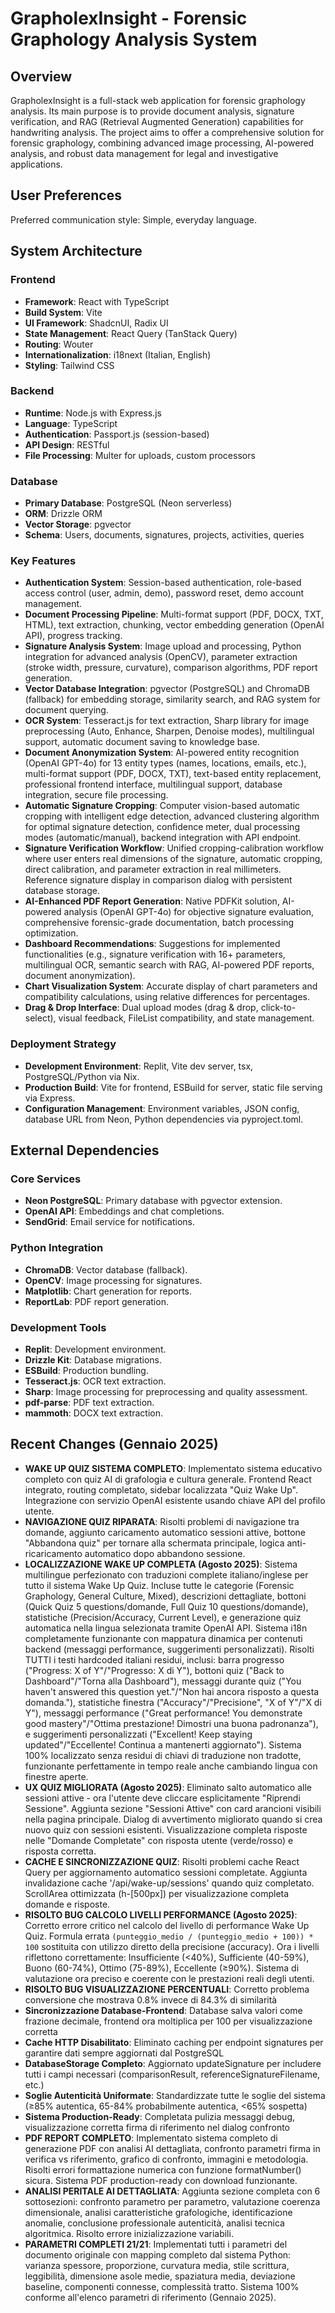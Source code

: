 # GrapholexInsight - Forensic Graphology Analysis System

## Overview
GrapholexInsight is a full-stack web application for forensic graphology analysis. Its main purpose is to provide document analysis, signature verification, and RAG (Retrieval Augmented Generation) capabilities for handwriting analysis. The project aims to offer a comprehensive solution for forensic graphology, combining advanced image processing, AI-powered analysis, and robust data management for legal and investigative applications.

## User Preferences
Preferred communication style: Simple, everyday language.

## System Architecture

### Frontend
- **Framework**: React with TypeScript
- **Build System**: Vite
- **UI Framework**: ShadcnUI, Radix UI
- **State Management**: React Query (TanStack Query)
- **Routing**: Wouter
- **Internationalization**: i18next (Italian, English)
- **Styling**: Tailwind CSS

### Backend
- **Runtime**: Node.js with Express.js
- **Language**: TypeScript
- **Authentication**: Passport.js (session-based)
- **API Design**: RESTful
- **File Processing**: Multer for uploads, custom processors

### Database
- **Primary Database**: PostgreSQL (Neon serverless)
- **ORM**: Drizzle ORM
- **Vector Storage**: pgvector
- **Schema**: Users, documents, signatures, projects, activities, queries

### Key Features
- **Authentication System**: Session-based authentication, role-based access control (user, admin, demo), password reset, demo account management.
- **Document Processing Pipeline**: Multi-format support (PDF, DOCX, TXT, HTML), text extraction, chunking, vector embedding generation (OpenAI API), progress tracking.
- **Signature Analysis System**: Image upload and processing, Python integration for advanced analysis (OpenCV), parameter extraction (stroke width, pressure, curvature), comparison algorithms, PDF report generation.
- **Vector Database Integration**: pgvector (PostgreSQL) and ChromaDB (fallback) for embedding storage, similarity search, and RAG system for document querying.
- **OCR System**: Tesseract.js for text extraction, Sharp library for image preprocessing (Auto, Enhance, Sharpen, Denoise modes), multilingual support, automatic document saving to knowledge base.
- **Document Anonymization System**: AI-powered entity recognition (OpenAI GPT-4o) for 13 entity types (names, locations, emails, etc.), multi-format support (PDF, DOCX, TXT), text-based entity replacement, professional frontend interface, multilingual support, database integration, secure file processing.
- **Automatic Signature Cropping**: Computer vision-based automatic cropping with intelligent edge detection, advanced clustering algorithm for optimal signature detection, confidence meter, dual processing modes (automatic/manual), backend integration with API endpoint.
- **Signature Verification Workflow**: Unified cropping-calibration workflow where user enters real dimensions of the signature, automatic cropping, direct calibration, and parameter extraction in real millimeters. Reference signature display in comparison dialog with persistent database storage.
- **AI-Enhanced PDF Report Generation**: Native PDFKit solution, AI-powered analysis (OpenAI GPT-4o) for objective signature evaluation, comprehensive forensic-grade documentation, batch processing optimization.
- **Dashboard Recommendations**: Suggestions for implemented functionalities (e.g., signature verification with 16+ parameters, multilingual OCR, semantic search with RAG, AI-powered PDF reports, document anonymization).
- **Chart Visualization System**: Accurate display of chart parameters and compatibility calculations, using relative differences for percentages.
- **Drag & Drop Interface**: Dual upload modes (drag & drop, click-to-select), visual feedback, FileList compatibility, and state management.

### Deployment Strategy
- **Development Environment**: Replit, Vite dev server, tsx, PostgreSQL/Python via Nix.
- **Production Build**: Vite for frontend, ESBuild for server, static file serving via Express.
- **Configuration Management**: Environment variables, JSON config, database URL from Neon, Python dependencies via pyproject.toml.

## External Dependencies

### Core Services
- **Neon PostgreSQL**: Primary database with pgvector extension.
- **OpenAI API**: Embeddings and chat completions.
- **SendGrid**: Email service for notifications.

### Python Integration
- **ChromaDB**: Vector database (fallback).
- **OpenCV**: Image processing for signatures.
- **Matplotlib**: Chart generation for reports.
- **ReportLab**: PDF report generation.

### Development Tools
- **Replit**: Development environment.
- **Drizzle Kit**: Database migrations.
- **ESBuild**: Production bundling.
- **Tesseract.js**: OCR text extraction.
- **Sharp**: Image processing for preprocessing and quality assessment.
- **pdf-parse**: PDF text extraction.
- **mammoth**: DOCX text extraction.

## Recent Changes (Gennaio 2025)
- **WAKE UP QUIZ SISTEMA COMPLETO**: Implementato sistema educativo completo con quiz AI di grafologia e cultura generale. Frontend React integrato, routing completato, sidebar localizzata "Quiz Wake Up". Integrazione con servizio OpenAI esistente usando chiave API del profilo utente.
- **NAVIGAZIONE QUIZ RIPARATA**: Risolti problemi di navigazione tra domande, aggiunto caricamento automatico sessioni attive, bottone "Abbandona quiz" per tornare alla schermata principale, logica anti-ricaricamento automatico dopo abbandono sessione.
- **LOCALIZZAZIONE WAKE UP COMPLETA (Agosto 2025)**: Sistema multilingue perfezionato con traduzioni complete italiano/inglese per tutto il sistema Wake Up Quiz. Incluse tutte le categorie (Forensic Graphology, General Culture, Mixed), descrizioni dettagliate, bottoni (Quick Quiz 5 questions/domande, Full Quiz 10 questions/domande), statistiche (Precision/Accuracy, Current Level), e generazione quiz automatica nella lingua selezionata tramite OpenAI API. Sistema i18n completamente funzionante con mappatura dinamica per contenuti backend (messaggi performance, suggerimenti personalizzati). Risolti TUTTI i testi hardcoded italiani residui, inclusi: barra progresso ("Progress: X of Y"/"Progresso: X di Y"), bottoni quiz ("Back to Dashboard"/"Torna alla Dashboard"), messaggi durante quiz ("You haven't answered this question yet."/"Non hai ancora risposto a questa domanda."), statistiche finestra ("Accuracy"/"Precisione", "X of Y"/"X di Y"), messaggi performance ("Great performance! You demonstrate good mastery"/"Ottima prestazione! Dimostri una buona padronanza"), e suggerimenti personalizzati ("Excellent! Keep staying updated"/"Eccellente! Continua a mantenerti aggiornato"). Sistema 100% localizzato senza residui di chiavi di traduzione non tradotte, funzionante perfettamente in tempo reale anche cambiando lingua con finestre aperte.
- **UX QUIZ MIGLIORATA (Agosto 2025)**: Eliminato salto automatico alle sessioni attive - ora l'utente deve cliccare esplicitamente "Riprendi Sessione". Aggiunta sezione "Sessioni Attive" con card arancioni visibili nella pagina principale. Dialog di avvertimento migliorato quando si crea nuovo quiz con sessioni esistenti. Visualizzazione completa risposte nelle "Domande Completate" con risposta utente (verde/rosso) e risposta corretta.
- **CACHE E SINCRONIZZAZIONE QUIZ**: Risolti problemi cache React Query per aggiornamento automatico sessioni completate. Aggiunta invalidazione cache '/api/wake-up/sessions' quando quiz completato. ScrollArea ottimizzata (h-[500px]) per visualizzazione completa domande e risposte.
- **RISOLTO BUG CALCOLO LIVELLI PERFORMANCE (Agosto 2025)**: Corretto errore critico nel calcolo del livello di performance Wake Up Quiz. Formula errata `(punteggio_medio / (punteggio_medio + 100)) * 100` sostituita con utilizzo diretto della precisione (accuracy). Ora i livelli riflettono correttamente: Insufficiente (<40%), Sufficiente (40-59%), Buono (60-74%), Ottimo (75-89%), Eccellente (≥90%). Sistema di valutazione ora preciso e coerente con le prestazioni reali degli utenti.
- **RISOLTO BUG VISUALIZZAZIONE PERCENTUALI**: Corretto problema conversione che mostrava 0.8% invece di 84.3% di similarità
- **Sincronizzazione Database-Frontend**: Database salva valori come frazione decimale, frontend ora moltiplica per 100 per visualizzazione corretta  
- **Cache HTTP Disabilitato**: Eliminato caching per endpoint signatures per garantire dati sempre aggiornati dal PostgreSQL
- **DatabaseStorage Completo**: Aggiornato updateSignature per includere tutti i campi necessari (comparisonResult, referenceSignatureFilename, etc.)
- **Soglie Autenticità Uniformate**: Standardizzate tutte le soglie del sistema (≥85% autentica, 65-84% probabilmente autentica, <65% sospetta)
- **Sistema Production-Ready**: Completata pulizia messaggi debug, visualizzazione corretta firma di riferimento nel dialog confronto
- **PDF REPORT COMPLETO**: Implementato sistema completo di generazione PDF con analisi AI dettagliata, confronto parametri firma in verifica vs riferimento, grafico di confronto, immagini e metodologia. Risolti errori formattazione numerica con funzione formatNumber() sicura. Sistema PDF production-ready con download funzionante.
- **ANALISI PERITALE AI DETTAGLIATA**: Aggiunta sezione completa con 6 sottosezioni: confronto parametro per parametro, valutazione coerenza dimensionale, analisi caratteristiche grafologiche, identificazione anomalie, conclusione professionale autenticità, analisi tecnica algoritmica. Risolto errore inizializzazione variabili.
- **PARAMETRI COMPLETI 21/21**: Implementati tutti i parametri del documento originale con mapping completo dal sistema Python: varianza spessore, proporzione, curvatura media, stile scrittura, leggibilità, dimensione asole medie, spaziatura media, deviazione baseline, componenti connesse, complessità tratto. Sistema 100% conforme all'elenco parametri di riferimento (Gennaio 2025).